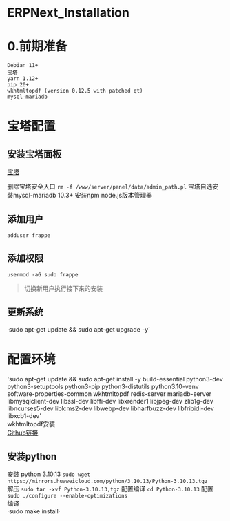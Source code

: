 # ERPNext_Installation

# 0.前期准备
```
Debian 11+
宝塔
yarn 1.12+
pip 20+
wkhtmltopdf (version 0.12.5 with patched qt)
mysql-mariadb
```
# 宝塔配置
## 安装宝塔面板
[宝塔](https://www.bt.cn/new/download.html)

删除宝塔安全入口
`rm -f /www/server/panel/data/admin_path.pl`
宝塔自选安装mysql-mariadb 10.3+
安装npm node.js版本管理器
## 添加用户
`adduser frappe`
## 添加权限
`usermod -aG sudo frappe`
>切换新用户执行接下来的安装
## 更新系统
·sudo apt-get update && sudo apt-get upgrade -y`  

# 配置环境
'sudo apt-get update && sudo apt-get install -y build-essential python3-dev python3-setuptools python3-pip python3-distutils python3.10-venv software-properties-common wkhtmltopdf redis-server mariadb-server libmysqlclient-dev libssl-dev libffi-dev libxrender1 libjpeg-dev zlib1g-dev libncurses5-dev liblcms2-dev libwebp-dev libharfbuzz-dev libfribidi-dev libxcb1-dev'  
wkhtmltopdf安装  
[Github链接](https://github.com/wkhtmltopdf/wkhtmltopdf/releases)

## 安装python
安装 python 3.10.13
`sudo wget https://mirrors.huaweicloud.com/python/3.10.13/Python-3.10.13.tgz`  
解压
`sudo tar -xvf Python-3.10.13,tgz` 
配置编译
`cd Python-3.10.13`
配置  
`sudo ./configure --enable-optimizations`  
编译  
·sudo make install·  





